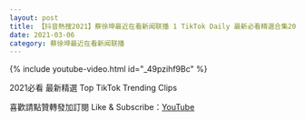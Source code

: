 ```yaml
---
layout: post
title: 【抖音熱搜2021】蔡徐坤最近在看新闻联播 1 TikTok Daily 最新必看精選合集2021 03 06
date: 2021-03-06
category: 蔡徐坤最近在看新闻联播
---
```


{% include youtube-video.html id="_49pzihf9Bc" %}

2021必看 最新精選 Top TikTok Trending Clips

喜歡請點贊轉發加訂閱 Like & Subscribe：[YouTube](https://www.youtube.com/channel/UCAoR7VcanIPd04uEq_GIylA/videos)

